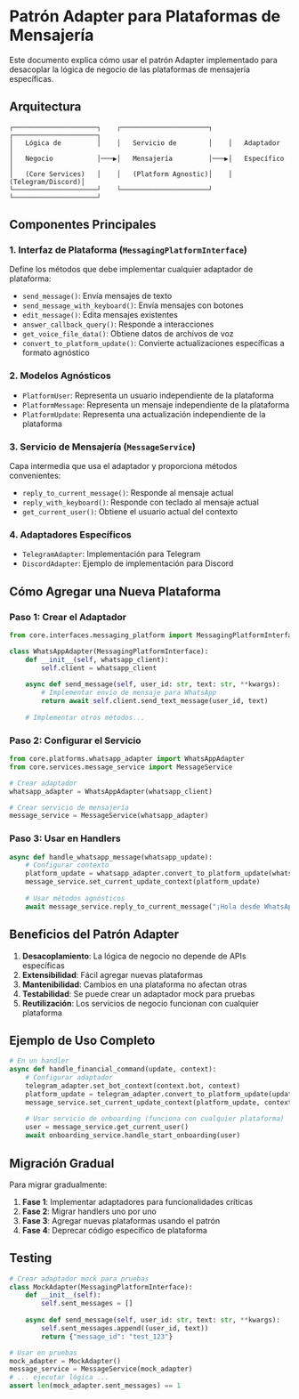 # Patrón Adapter para Plataformas de Mensajería

Este documento explica cómo usar el patrón Adapter implementado para desacoplar la lógica de negocio de las plataformas de mensajería específicas.

## Arquitectura

```
┌─────────────────────┐    ┌──────────────────────┐    ┌─────────────────────┐
│   Lógica de         │    │   Servicio de        │    │   Adaptador         │
│   Negocio           │───▶│   Mensajería         │───▶│   Específico        │
│   (Core Services)   │    │   (Platform Agnostic)│    │   (Telegram/Discord)│
└─────────────────────┘    └──────────────────────┘    └─────────────────────┘
```

## Componentes Principales

### 1. Interfaz de Plataforma (`MessagingPlatformInterface`)
Define los métodos que debe implementar cualquier adaptador de plataforma:
- `send_message()`: Envía mensajes de texto
- `send_message_with_keyboard()`: Envía mensajes con botones
- `edit_message()`: Edita mensajes existentes
- `answer_callback_query()`: Responde a interacciones
- `get_voice_file_data()`: Obtiene datos de archivos de voz
- `convert_to_platform_update()`: Convierte actualizaciones específicas a formato agnóstico

### 2. Modelos Agnósticos
- `PlatformUser`: Representa un usuario independiente de la plataforma
- `PlatformMessage`: Representa un mensaje independiente de la plataforma
- `PlatformUpdate`: Representa una actualización independiente de la plataforma

### 3. Servicio de Mensajería (`MessageService`)
Capa intermedia que usa el adaptador y proporciona métodos convenientes:
- `reply_to_current_message()`: Responde al mensaje actual
- `reply_with_keyboard()`: Responde con teclado al mensaje actual
- `get_current_user()`: Obtiene el usuario actual del contexto

### 4. Adaptadores Específicos
- `TelegramAdapter`: Implementación para Telegram
- `DiscordAdapter`: Ejemplo de implementación para Discord

## Cómo Agregar una Nueva Plataforma

### Paso 1: Crear el Adaptador
```python
from core.interfaces.messaging_platform import MessagingPlatformInterface

class WhatsAppAdapter(MessagingPlatformInterface):
    def __init__(self, whatsapp_client):
        self.client = whatsapp_client
    
    async def send_message(self, user_id: str, text: str, **kwargs):
        # Implementar envío de mensaje para WhatsApp
        return await self.client.send_text_message(user_id, text)
    
    # Implementar otros métodos...
```

### Paso 2: Configurar el Servicio
```python
from core.platforms.whatsapp_adapter import WhatsAppAdapter
from core.services.message_service import MessageService

# Crear adaptador
whatsapp_adapter = WhatsAppAdapter(whatsapp_client)

# Crear servicio de mensajería
message_service = MessageService(whatsapp_adapter)
```

### Paso 3: Usar en Handlers
```python
async def handle_whatsapp_message(whatsapp_update):
    # Configurar contexto
    platform_update = whatsapp_adapter.convert_to_platform_update(whatsapp_update)
    message_service.set_current_update_context(platform_update)
    
    # Usar métodos agnósticos
    await message_service.reply_to_current_message("¡Hola desde WhatsApp!")
```

## Beneficios del Patrón Adapter

1. **Desacoplamiento**: La lógica de negocio no depende de APIs específicas
2. **Extensibilidad**: Fácil agregar nuevas plataformas
3. **Mantenibilidad**: Cambios en una plataforma no afectan otras
4. **Testabilidad**: Se puede crear un adaptador mock para pruebas
5. **Reutilización**: Los servicios de negocio funcionan con cualquier plataforma

## Ejemplo de Uso Completo

```python
# En un handler
async def handle_financial_command(update, context):
    # Configurar adaptador
    telegram_adapter.set_bot_context(context.bot, context)
    platform_update = telegram_adapter.convert_to_platform_update(update)
    message_service.set_current_update_context(platform_update, context)
    
    # Usar servicio de onboarding (funciona con cualquier plataforma)
    user = message_service.get_current_user()
    await onboarding_service.handle_start_onboarding(user)
```

## Migración Gradual

Para migrar gradualmente:

1. **Fase 1**: Implementar adaptadores para funcionalidades críticas
2. **Fase 2**: Migrar handlers uno por uno
3. **Fase 3**: Agregar nuevas plataformas usando el patrón
4. **Fase 4**: Deprecar código específico de plataforma

## Testing

```python
# Crear adaptador mock para pruebas
class MockAdapter(MessagingPlatformInterface):
    def __init__(self):
        self.sent_messages = []
    
    async def send_message(self, user_id: str, text: str, **kwargs):
        self.sent_messages.append((user_id, text))
        return {"message_id": "test_123"}

# Usar en pruebas
mock_adapter = MockAdapter()
message_service = MessageService(mock_adapter)
# ... ejecutar lógica ...
assert len(mock_adapter.sent_messages) == 1
```